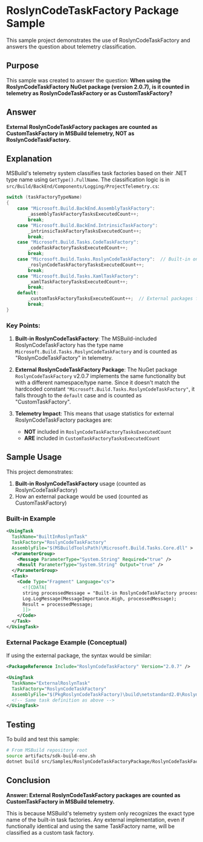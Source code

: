 # RoslynCodeTaskFactory Package Sample

This sample project demonstrates the use of RoslynCodeTaskFactory and answers the question about telemetry classification.

## Purpose

This sample was created to answer the question: **When using the RoslynCodeTaskFactory NuGet package (version 2.0.7), is it counted in telemetry as RoslynCodeTaskFactory or as CustomTaskFactory?**

## Answer

**External RoslynCodeTaskFactory packages are counted as CustomTaskFactory in MSBuild telemetry, NOT as RoslynCodeTaskFactory.**

## Explanation

MSBuild's telemetry system classifies task factories based on their .NET type name using `GetType().FullName`. The classification logic is in `src/Build/BackEnd/Components/Logging/ProjectTelemetry.cs`:

```csharp
switch (taskFactoryTypeName)
{
    case "Microsoft.Build.BackEnd.AssemblyTaskFactory":
        _assemblyTaskFactoryTasksExecutedCount++;
        break;
    case "Microsoft.Build.BackEnd.IntrinsicTaskFactory":
        _intrinsicTaskFactoryTasksExecutedCount++;
        break;
    case "Microsoft.Build.Tasks.CodeTaskFactory":
        _codeTaskFactoryTasksExecutedCount++;
        break;
    case "Microsoft.Build.Tasks.RoslynCodeTaskFactory":  // Built-in only
        _roslynCodeTaskFactoryTasksExecutedCount++;
        break;
    case "Microsoft.Build.Tasks.XamlTaskFactory":
        _xamlTaskFactoryTasksExecutedCount++;
        break;
    default:
        _customTaskFactoryTasksExecutedCount++;  // External packages fall here
        break;
}
```

### Key Points:

1. **Built-in RoslynCodeTaskFactory**: The MSBuild-included RoslynCodeTaskFactory has the type name `Microsoft.Build.Tasks.RoslynCodeTaskFactory` and is counted as "RoslynCodeTaskFactory" in telemetry.

2. **External RoslynCodeTaskFactory Package**: The NuGet package `RoslynCodeTaskFactory` v2.0.7 implements the same functionality but with a different namespace/type name. Since it doesn't match the hardcoded constant `"Microsoft.Build.Tasks.RoslynCodeTaskFactory"`, it falls through to the `default` case and is counted as "CustomTaskFactory".

3. **Telemetry Impact**: This means that usage statistics for external RoslynCodeTaskFactory packages are:
   - **NOT** included in `RoslynCodeTaskFactoryTasksExecutedCount`
   - **ARE** included in `CustomTaskFactoryTasksExecutedCount`

## Sample Usage

This project demonstrates:

1. **Built-in RoslynCodeTaskFactory** usage (counted as RoslynCodeTaskFactory)
2. How an external package would be used (counted as CustomTaskFactory)

### Built-in Example

```xml
<UsingTask
  TaskName="BuiltInRoslynTask"
  TaskFactory="RoslynCodeTaskFactory"
  AssemblyFile="$(MSBuildToolsPath)\Microsoft.Build.Tasks.Core.dll" >
  <ParameterGroup>
    <Message ParameterType="System.String" Required="true" />
    <Result ParameterType="System.String" Output="true" />
  </ParameterGroup>
  <Task>
    <Code Type="Fragment" Language="cs">
      <![CDATA[
      string processedMessage = "Built-in RoslynCodeTaskFactory processed: " + Message;
      Log.LogMessage(MessageImportance.High, processedMessage);
      Result = processedMessage;
      ]]>
    </Code>
  </Task>
</UsingTask>
```

### External Package Example (Conceptual)

If using the external package, the syntax would be similar:

```xml
<PackageReference Include="RoslynCodeTaskFactory" Version="2.0.7" />

<UsingTask
  TaskName="ExternalRoslynTask"
  TaskFactory="RoslynCodeTaskFactory" 
  AssemblyFile="$(PkgRoslynCodeTaskFactory)\build\netstandard2.0\RoslynCodeTaskFactory.dll" >
  <!-- Same task definition as above -->
</UsingTask>
```

## Testing

To build and test this sample:

```bash
# From MSBuild repository root
source artifacts/sdk-build-env.sh
dotnet build src/Samples/RoslynCodeTaskFactoryPackage/RoslynCodeTaskFactoryPackage.csproj -v normal
```

## Conclusion

**Answer: External RoslynCodeTaskFactory packages are counted as CustomTaskFactory in MSBuild telemetry.**

This is because MSBuild's telemetry system only recognizes the exact type name of the built-in task factories. Any external implementation, even if functionally identical and using the same TaskFactory name, will be classified as a custom task factory.